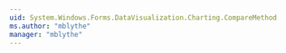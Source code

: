 ```yaml
---
uid: System.Windows.Forms.DataVisualization.Charting.CompareMethod
ms.author: "mblythe"
manager: "mblythe"
---
```

